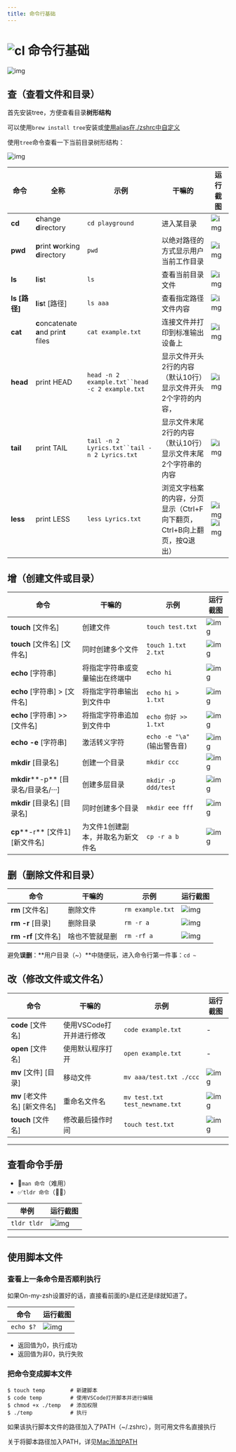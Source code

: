```yaml
---
title: 命令行基础
---
```


# ![cl](https://zhuye-1308301598.file.myqcloud.com/icons/iterm.png) 命令行基础

![img](https://zhuye-1308301598.file.myqcloud.com/markdown/1586441776796-1a3aa8a0-6863-44a0-85f8-1e4d509b5882.png)


## 查（查看文件和目录）

首先安装tree，方便查看目录**树形结构**

可以使用`brew install tree`安装或[使用alias在./zshrc中自定义](https://yijiebuyi.com/blog/c0defa3a47d16e675d58195adc35514b.html)

使用`tree`命令查看一下当前目录树形结构：

![img](https://zhuye-1308301598.file.myqcloud.com/markdown/1586245211659-62a8cd1c-69db-4e80-978c-faf3f4551846.png)



| 命令          | 全称                                    | 示例                                           | 干嘛的                                                       | 运行截图                                                     |
| ------------- | --------------------------------------- | ---------------------------------------------- | ------------------------------------------------------------ | ------------------------------------------------------------ |
| **cd**        | **c**hange **d**irectory                | `cd playground`                                | 进入某目录                                                   | ![img](https://zhuye-1308301598.file.myqcloud.com/markdown/1586243348624-1e45405f-2063-4346-8e49-395a6437940d.png) |
| **pwd**       | **p**rint **w**orking **d**irectory     | `pwd`                                          | 以绝对路径的方式显示用户当前工作目录                         | ![img](https://zhuye-1308301598.file.myqcloud.com/markdown/1586243414343-7aecc5fb-a7c6-4860-b66e-57706ce31d9e.png) |
| **ls**        | **l**i**s**t                            | `ls`                                           | 查看当前目录文件                                             | ![img](https://zhuye-1308301598.file.myqcloud.com/markdown/1586243658994-d237f223-d018-47cd-b448-07dd222d8f18.png) |
| **ls [路径]** | **l**i**s**t [路径]                     | `ls aaa`                                       | 查看指定路径文件内容                                         | ![img](https://zhuye-1308301598.file.myqcloud.com/markdown/1586243752356-5bb1f6ca-f091-46f0-9136-437b050249cd.png) |
| **cat**       | **c**oncatenate **a**nd prin**t** files | `cat example.txt`                              | 连接文件并打印到标准输出设备上                               | ![img](https://zhuye-1308301598.file.myqcloud.com/markdown/1586243860142-30d9c982-1909-460c-8cf2-1eae3b425e67.png) |
| **head**      | print HEAD                              | `head -n 2 example.txt``head -c 2 example.txt` | 显示文件开头2行的内容（默认10行）显示文件开头2个字符的内容， | ![img](https://zhuye-1308301598.file.myqcloud.com/markdown/1586243991775-50b55df2-6a77-42bd-b99b-1a38faeaaa5c.png) |
| **tail**      | print TAIL                              | `tail -n 2 Lyrics.txt``tail -n 2 Lyrics.txt`   | 显示文件末尾2行的内容（默认10行）显示文件末尾2个字符串的内容 | ![img](https://zhuye-1308301598.file.myqcloud.com/markdown/1586244052345-511afe0e-a822-4c2d-b34a-ec8b5599ce1f.png) |
| **less**      | print LESS                              | `less Lyrics.txt`                              | 浏览文字档案的内容，分页显示（Ctrl+F向下翻页，Ctrl+B向上翻页，按Q退出） | ![img](https://zhuye-1308301598.file.myqcloud.com/markdown/1586244167029-be0a63ca-4252-46bb-8c87-d4bb858ab62a.png)![img](https://zhuye-1308301598.file.myqcloud.com/markdown/1586244159205-84539629-6cb1-411b-bf0e-8d1a23023f57.png) |



## 增（创建文件或目录）

| 命令                                | 干嘛的                            | 示例                        | 运行截图                                                     |
| ----------------------------------- | --------------------------------- | --------------------------- | ------------------------------------------------------------ |
| **touch** [文件名]                  | 创建文件                          | `touch test.txt`            | ![img](https://zhuye-1308301598.file.myqcloud.com/markdown/1586245468070-94ea69aa-c2d2-4d9a-bcff-6c6c1fe38b9d.png) |
| **touch** [文件名] [文件名]         | 同时创建多个文件                  | `touch 1.txt 2.txt`         | ![img](https://zhuye-1308301598.file.myqcloud.com/markdown/1586245478088-156b709f-4ab1-4826-96ff-4f81ee304aba.png) |
| **echo** [字符串]                   | 将指定字符串或变量输出在终端中    | `echo hi`                   | ![img](https://zhuye-1308301598.file.myqcloud.com/markdown/1586245519051-e3a4f26e-a893-49ad-9def-7497eafd0fce.png) |
| **echo** [字符串] > [文件名]        | 将指定字符串输出到文件中          | `echo hi > 1.txt`           | ![img](https://zhuye-1308301598.file.myqcloud.com/markdown/1586245575022-3dc1f49c-dcd5-4c22-be68-6ce8cf3d36df.png) |
| **echo** [字符串] >> [文件名]       | 将指定字符串追加到文件中          | `echo 你好 >> 1.txt`        | ![img](https://zhuye-1308301598.file.myqcloud.com/markdown/1586245620608-c8feea02-d3a9-4d0f-ac79-443b626f1a3f.png) |
| **echo** **-e** [字符串]            | 激活转义字符                      | `echo -e "\a"` (输出警告音) | ![img](https://zhuye-1308301598.file.myqcloud.com/markdown/1586245752425-9d1bf677-adc7-47b3-baf2-2a53559a0f25.png) |
| **mkdir** [目录名]                  | 创建一个目录                      | `mkdir ccc`                 | ![img](https://zhuye-1308301598.file.myqcloud.com/markdown/1586245788111-24aac544-cf39-4218-a131-8eb34417af1d.png) |
| **mkdir****-p** [目录名/目录名/···] | 创建多层目录                      | `mkdir -p ddd/test`         | ![img](https://zhuye-1308301598.file.myqcloud.com/markdown/1586245841373-82de63c5-3c92-41a3-aab4-8f693972cbcf.png) |
| **mkdir** [目录名] [目录名]         | 同时创建多个目录                  | `mkdir eee fff`             | ![img](https://zhuye-1308301598.file.myqcloud.com/markdown/1586245876441-165be9ec-cf91-4cd2-b5ea-b9fa346b4d8d.png) |
| **cp****-r** [文件1] [新文件名]     | 为文件1创建副本，并取名为新文件名 | `cp -r a b`                 | ![img](https://zhuye-1308301598.file.myqcloud.com/markdown/1586246047544-901f9f45-6c0f-40db-828b-25cab3ad8468.png) |



## 删（删除文件和目录）

| 命令                    | 干嘛的         | 示例             | 运行截图                                                     |
| ----------------------- | -------------- | ---------------- | ------------------------------------------------------------ |
| **rm** [文件名]         | 删除文件       | `rm example.txt` | ![img](https://zhuye-1308301598.file.myqcloud.com/markdown/1586246220350-8dbc8b0a-e584-404f-b7d7-bcc9411cb809.png) |
| **rm** **-r** [目录]    | 删除目录       | `rm -r a`        | ![img](https://zhuye-1308301598.file.myqcloud.com/markdown/1586246285624-d27d7e61-32db-481b-aaaf-37caa7319cb1.png) |
| **rm** **-rf** [文件名] | 啥也不管就是删 | `rm -rf a`       | ![img](https://zhuye-1308301598.file.myqcloud.com/markdown/1586246332016-9e60c3ea-d6d5-499b-9947-bfd0eec3220d.png) |



避免**误删**：**用户目录（~）**中随便玩，进入命令行第一件事：`cd ~`



## 改（修改文件或文件名）

| 命令                         | 干嘛的                   | 示例                           | 运行截图                                                     |
| ---------------------------- | ------------------------ | ------------------------------ | ------------------------------------------------------------ |
| **code** [文件名]            | 使用VSCode打开并进行修改 | `code example.txt`             | -                                                            |
| **open** [文件名]            | 使用默认程序打开         | `open example.txt`             | -                                                            |
| **mv** [文件] [目录]         | 移动文件                 | `mv aaa/test.txt ./ccc`        | ![img](https://zhuye-1308301598.file.myqcloud.com/markdown/1586246671907-a3069ddb-3fae-4830-82fc-f5e701946c00.png) |
| **mv** [老文件名] [新文件名] | 重命名文件名             | `mv test.txt test_newname.txt` | ![img](https://zhuye-1308301598.file.myqcloud.com/markdown/1586246793975-e7ba6518-ec25-43ad-8753-73860ae35898.png) |
| **touch** [文件名]           | 修改最后操作时间         | `touch test.txt`               | ![img](https://zhuye-1308301598.file.myqcloud.com/markdown/1586246924246-0b38d280-267a-467d-b524-fd528e09e030.png) |

------

## 查看命令手册



- 🔲`man 命令`（难用）
- ✅`tldr 命令`（🐂🍺）



| 举例        | 运行截图                                                     |
| ----------- | ------------------------------------------------------------ |
| `tldr tldr` | ![img](https://zhuye-1308301598.file.myqcloud.com/markdown/1586247258643-b6db3720-7f33-4cb2-b8fe-ae4f95668141.png) |



------

## 使用脚本文件

### 查看上一条命令是否顺利执行

如果On-my-zsh设置好的话，直接看前面的`λ`是红还是绿就知道了。



| 命令      | 运行截图                                                     |
| --------- | ------------------------------------------------------------ |
| `echo $?` | ![img](https://zhuye-1308301598.file.myqcloud.com/markdown/1586247305819-a599e4db-b373-4a00-90cb-582496b6ca78.png) |



- 返回值为0，执行成功
- 返回值为非0，执行失败



### 把命令变成脚本文件



```shell
$ touch temp        # 新建脚本
$ code temp         # 使用VSCode打开脚本并进行编辑
$ chmod +x ./temp   # 添加权限
$ ./temp            # 执行
```



如果该执行脚本文件的路径加入了PATH（~/.zshrc），则可用文件名直接执行

关于将脚本路径加入PATH，详见[Mac添加PATH](https://www.yuque.com/gangafengliu/frontend-rookie/install-software-on-mac#XcKhl)